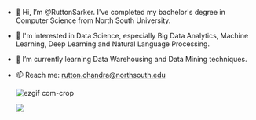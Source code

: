 - 👋 Hi, I’m @RuttonSarker. I've completed my bachelor's degree in Computer Science from North South University. 
- 👀 I'm interested in Data Science, especially Big Data Analytics, Machine Learning, Deep Learning and Natural Language Processing.
- 🌱 I’m currently learning Data Warehousing and Data Mining techniques. 
- 📫 Reach me: rutton.chandra@northsouth.edu

   ![ezgif com-crop](https://user-images.githubusercontent.com/59698649/222917196-63c89a98-c001-4a86-a584-6a5096e6cfef.gif)


    ![](https://komarev.com/ghpvc/?username=RuttonSarker&color=red&style=for-the-badge)




<!---
RuttonSarker/RuttonSarker is a ✨ special ✨ repository because its `README.md` (this file) appears on your GitHub profile.
You can click the Preview link to take a look at your changes.
--->
